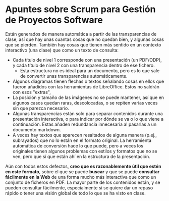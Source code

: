 # Apuntes sobre Scrum para Gestión de Proyectos Software
Están generados de manera automática a partir de las transparencias de clase, así que hay unas cuantas cosas que no quedan bien, y algunas cosas que se pierden. También hay cosas que tienen más sentido en un contexto interactivo (una clase) que como un texto de consulta: 

- Cada título de nivel 1 corresponde con una presentación (un PDF/ODP), y cada título de nivel 2 con una transparencia dentro de ese fichero.
    - Esta estructura no es ideal para un documento, pero es lo que sale de convertir unas transparencias automáticamente.    
- Algunos diagramas tienen flechas o textos señalando cosas en ellos que fueron añadidos con las herramientas de LibreOffice. Estos no saldrán con esos "extras",
- La posición y tamaño de las imágenes no se puede mantener, así que en algunos casos quedan raras, descolocadas, o se repiten varias veces sin que parezca necesario.
- Algunas transparencias están solo para separar contenidos durante una presentación interactiva, o para indicar por dónde se va o lo que viene a continuación. Estas añaden redundancia innecesaria al pasarlas a un documento markdown.
- A veces hay textos que aparecen resaltados de alguna manera (p.ej., subrayados) que no lo están en el formato original. La herramienta automática de conversión hace lo que puede, pero a veces los originales tienen algunos problemas con estilos y formatos que no se ven, pero que sí que están ahí en la estructura de la presentación.

Aún con todos estos defectos, **creo que es razonablemente útil que estén en este formato**, sobre el que se puede **buscar** y que se puede **consultar fácilmente en la Web** de una forma mucho más interactiva que como un conjunto de ficheros en PDF. La mayor parte de los contenidos están, y se pueden consultar fácilmente, especialmente si se quiere dar un repaso rápido o tener una visión global de todo lo que se ha visto en clase.


